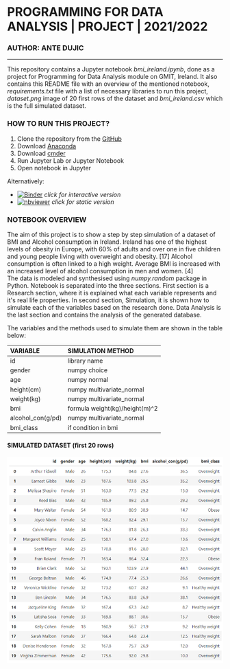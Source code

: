 # PROGRAMMING FOR DATA ANALYSIS | PROJECT | 2021/2022
### AUTHOR: ANTE DUJIC
***

This repository contains a Jupyter notebook *bmi_ireland.ipynb*, done as a project for Programming for Data Analysis module on GMIT, Ireland. It also contains this README file with an overview of the mentioned notebook, *requirements.txt* file with a list of necessary libraries to run this project, *dataset.png* image of 20 first rows of the dataset and *bmi_ireland.csv* which is the full simulated dataset.

### HOW TO RUN THIS PROJECT?

1. Clone the repository from the [GitHub](https://github.com/AnteDujic/Programming-for-Data-Analysis_project)
2. Download [Anaconda](https://docs.anaconda.com/anaconda/install/windows/)
3. Download [cmder](https://cmder.net/)
4. Run Jupyter Lab or Jupyter Notebook
5. Open notebook in Jupyter

Alternatively:
- [![Binder](https://mybinder.org/badge_logo.svg)](https://mybinder.org/v2/gh/AnteDujic/Programming-for-Data-Analysis_project/HEAD) *click for interactive version*
- [![nbviewer](https://raw.githubusercontent.com/jupyter/design/master/logos/Badges/nbviewer_badge.svg)](https://nbviewer.org/github/AnteDujic/Programming-for-Data-Analysis_project/blob/main/bmi_ireland.ipynb) *click for static version* 

### NOTEBOOK OVERVIEW

The aim of this project is to show a step by step simulation of a dataset of BMI and Alcohol consumption in Ireland. Ireland has one of the highest levels of obesity in Europe, with 60% of adults and over one in five children and young people living with overweight and obesity. [17] Alcohol consumption is often linked to a high weight. Average BMI is increased with an increased level of alcohol consumption in men and women. [4]
<br>
The data is modeled and synthesised using *numpy.random* package in Python. Notebook is separated into the three sections. First section is a Research section, where it is explained what each variable represents and it's real life properties. In second section, Simulation, it is shown how to simulate each of the variables based on the research done. Data Analysis is the last section and contains the analysis of the generated database.

The variables and the methods used to simulate them are shown in the table below:

| VARIABLE | SIMULATION METHOD |
| :- | :- |
| id | library name |
| gender |  numpy choice|
| age |  numpy normal|
| height(cm) | numpy multivariate_normal |
| weight(kg) | numpy multivariate_normal |
| bmi |  formula weight(kg)/height(m)^2|
| alcohol_con(g/pd) | numpy multivariate_normal |
| bmi_class | if condition in bmi |

#### SIMULATED DATASET (first 20 rows)

![](https://github.com/AnteDujic/Programming-for-Data-Analysis_project/blob/main/dataset.png)